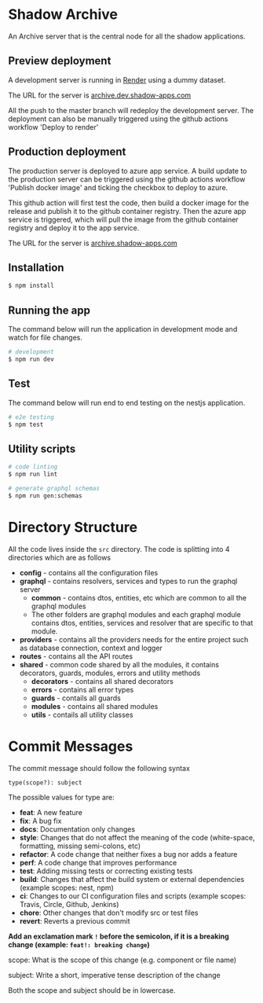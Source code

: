 # Shadow Archive

An Archive server that is the central node for all the shadow applications.

## Preview deployment

A development server is running in [Render](render.com) using a dummy dataset.

The URL for the server is [archive.dev.shadow-apps.com](archive.dev.shadow-apps.com)

All the push to the master branch will redeploy the development server. The deployment can also be manually triggered using the github actions workflow 'Deploy to render'

## Production deployment

The production server is deployed to azure app service. A build update to the production server can be triggered using the github actions workflow 'Publish docker image' and ticking the checkbox to deploy to azure.

This github action will first test the code, then build a docker image for the release and publish it to the github container registry. Then the azure app service is triggered, which will pull the image from the github container registry and deploy it to the app service.

The URL for the server is [archive.shadow-apps.com](archive.shadow-apps.com)

## Installation

```bash
$ npm install
```

## Running the app

The command below will run the application in development mode and watch for file changes.

```bash
# development
$ npm run dev
```

## Test

The command below will run end to end testing on the nestjs application.

```bash
# e2e testing
$ npm test
```

## Utility scripts

```bash
# code linting
$ npm run lint

# generate graphql schemas
$ npm run gen:schemas
```

# Directory Structure

All the code lives inside the `src` directory. The code is splitting into 4 directories which are as follows

- **config** - contains all the configuration files
- **graphql** - contains resolvers, services and types to run the graphql server
  - **common** - contains dtos, entities, etc which are common to all the graphql modules
  - The other folders are graphql modules and each graphql module contains dtos, entities, services and resolver that are specific to that module.
- **providers** - contains all the providers needs for the entire project such as database connection, context and logger
- **routes** - contains all the API routes
- **shared** - common code shared by all the modules, it contains decorators, guards, modules, errors and utility methods
  - **decorators** - contains all shared decorators
  - **errors** - contains all error types
  - **guards** - contails all guards
  - **modules** - contains all shared modules
  - **utils** - contails all utility classes

# Commit Messages

The commit message should follow the following syntax

    type(scope?): subject

The possible values for type are:

- **feat**: A new feature
- **fix**: A bug fix
- **docs**: Documentation only changes
- **style**: Changes that do not affect the meaning of the code (white-space, formatting, missing semi-colons, etc)
- **refactor**: A code change that neither fixes a bug nor adds a feature
- **perf**: A code change that improves performance
- **test**: Adding missing tests or correcting existing tests
- **build**: Changes that affect the build system or external dependencies (example scopes: nest, npm)
- **ci**: Changes to our CI configuration files and scripts (example scopes: Travis, Circle, Github, Jenkins)
- **chore**: Other changes that don't modify src or test files
- **revert**: Reverts a previous commit

**Add an exclamation mark `!` before the semicolon, if it is a breaking change (example: `feat!: breaking change`)**

scope: What is the scope of this change (e.g. component or file name)

subject: Write a short, imperative tense description of the change

Both the scope and subject should be in lowercase.
